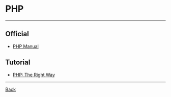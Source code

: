 # PHP

---

## Official

- [PHP Manual](https://www.php.net/manual/en/)

## Tutorial

- [PHP: The Right Way](https://phptherightway.com/)

---

[Back](./../ServerScript.md)
